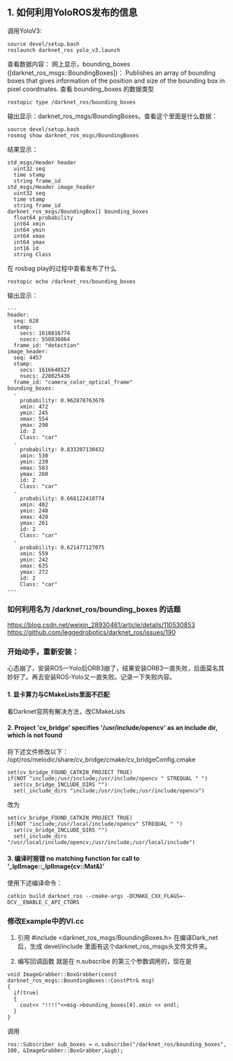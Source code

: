 ## 1. 如何利用YoloROS发布的信息
调用YoloV3:
```
source devel/setup.bash 
roslaunch darknet_ros yolo_v3.launch
```

查看数据内容：
网上显示，bounding_boxes ([darknet_ros_msgs::BoundingBoxes])：
Publishes an array of bounding boxes that gives information of the position and size of the bounding box in pixel coordinates.
查看 bounding_boxes 的数据类型
```
rostopic type /darknet_ros/bounding_boxes
```
输出显示：darknet_ros_msgs/BoundingBoxes。查看这个里面是什么数据：

```
source devel/setup.bash 
rosmsg show darknet_ros_msgs/BoundingBoxes
```

结果显示：
```
std_msgs/Header header
  uint32 seq
  time stamp
  string frame_id
std_msgs/Header image_header
  uint32 seq
  time stamp
  string frame_id
darknet_ros_msgs/BoundingBox[] bounding_boxes
  float64 probability
  int64 xmin
  int64 ymin
  int64 xmax
  int64 ymax
  int16 id
  string Class
```

在 rosbag play的过程中查看发布了什么
```
rostopic echo /darknet_ros/bounding_boxes
```
输出显示：
```
---
header: 
  seq: 628
  stamp: 
    secs: 1618816774
    nsecs: 558836864
  frame_id: "detection"
image_header: 
  seq: 4457
  stamp: 
    secs: 1616640527
    nsecs: 228025436
  frame_id: "camera_color_optical_frame"
bounding_boxes: 
  - 
    probability: 0.962878763676
    xmin: 472
    ymin: 245
    xmax: 554
    ymax: 290
    id: 2
    Class: "car"
  - 
    probability: 0.833207130432
    xmin: 530
    ymin: 239
    xmax: 583
    ymax: 260
    id: 2
    Class: "car"
  - 
    probability: 0.668122410774
    xmin: 402
    ymin: 248
    xmax: 420
    ymax: 261
    id: 2
    Class: "car"
  - 
    probability: 0.621477127075
    xmin: 559
    ymin: 242
    xmax: 635
    ymax: 272
    id: 2
    Class: "car"
---
```

### 如何利用名为 /darknet_ros/bounding_boxes 的话题
https://blog.csdn.net/weixin_28930461/article/details/110530853 \
https://github.com/leggedrobotics/darknet_ros/issues/190

### 开始动手，重新安装：
心态崩了，安装ROS—Yolo后ORB3崩了，结果安装ORB3一直失败，后面莫名其妙好了。再去安装ROS-Yolo又一直失败。记录一下失败内容。

#### 1. 显卡算力与CMakeLists里面不匹配
看Darknet官网有解决方法，改CMakeLists

#### 2. Project 'cv_bridge' specifies '/usr/include/opencv' as an include dir, which is not found
将下述文件修改以下：
/opt/ros/melodic/share/cv_bridge/cmake/cv_bridgeConfig.cmake
```
set(cv_bridge_FOUND_CATKIN_PROJECT TRUE)
if(NOT "include;/usr/include;/usr/include/opencv " STREQUAL " ")
  set(cv_bridge_INCLUDE_DIRS "")
  set(_include_dirs "include;/usr/include;/usr/include/opencv")
```
改为
```
set(cv_bridge_FOUND_CATKIN_PROJECT TRUE)
if(NOT "include;/usr/local/include/opencv" STREQUAL " ")
  set(cv_bridge_INCLUDE_DIRS "")
  set(_include_dirs "/usr/local/include/opencv;/usr/include;/usr/local/include")
```

#### 3. 编译时报错 no matching function for call to ‘_IplImage::_IplImage(cv::Mat&)’
使用下述编译命令：
```
catkin build darknet_ros --cmake-args -DCMAKE_CXX_FLAGS=-DCV__ENABLE_C_API_CTORS
```


### 修改Example中的VI.cc

1. 引用 #include <darknet_ros_msgs/BoundingBoxes.h>
在编译Dark_net后，生成 devel/include 里面有这个darknet_ros_msgs头文件文件夹。

2. 编写回调函数 
就是在 n.subscribe 的第三个参数调用的，现在是
```
void ImageGrabber::BoxGrabber(const darknet_ros_msgs::BoundingBoxes::ConstPtr& msg)
{
  if(true)
  {
    cout<< "!!!!"<<msg->bounding_boxes[0].xmin << endl;
  }
}
```
调用
```
ros::Subscriber sub_boxes = n.subscribe("/darknet_ros/bounding_boxes", 100, &ImageGrabber::BoxGrabber,&igb);
```
